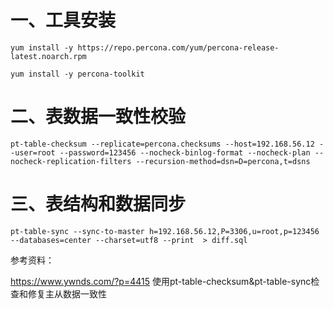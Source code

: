 # 一、工具安装
```
yum install -y https://repo.percona.com/yum/percona-release-latest.noarch.rpm

yum install -y percona-toolkit
```
# 二、表数据一致性校验
```
pt-table-checksum --replicate=percona.checksums --host=192.168.56.12 --user=root --password=123456 --nocheck-binlog-format --nocheck-plan --nocheck-replication-filters --recursion-method=dsn=D=percona,t=dsns
```

# 三、表结构和数据同步
```
pt-table-sync --sync-to-master h=192.168.56.12,P=3306,u=root,p=123456 --databases=center --charset=utf8 --print  > diff.sql
```


参考资料：

https://www.ywnds.com/?p=4415  使用pt-table-checksum&pt-table-sync检查和修复主从数据一致性

